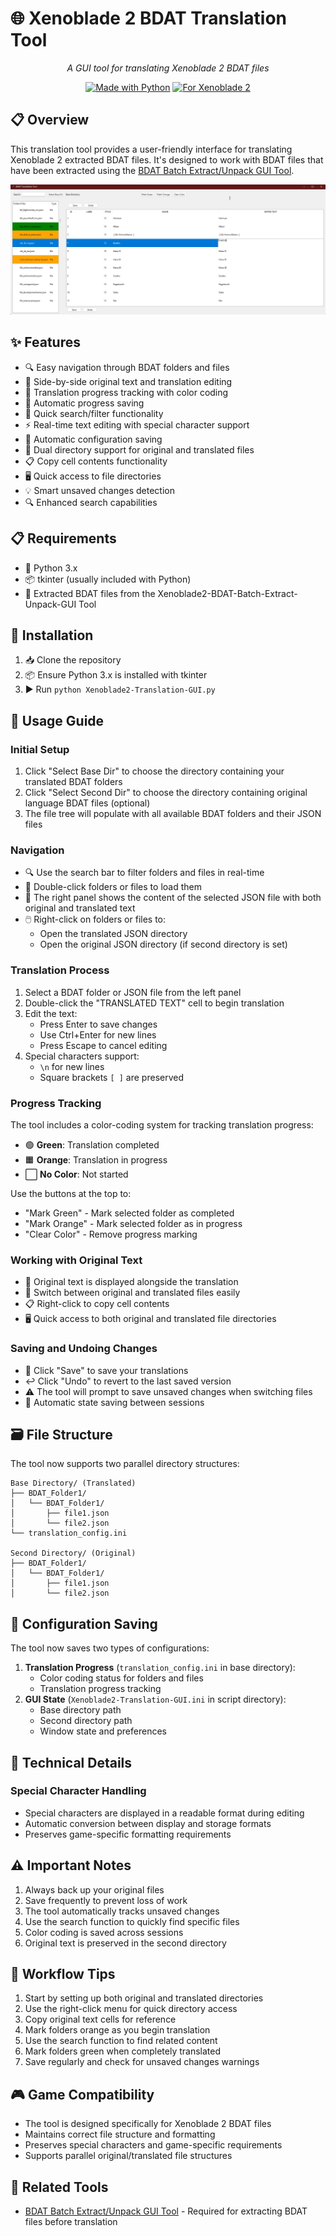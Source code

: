 # 🌐 Xenoblade 2 BDAT Translation Tool

<div align="center">

*A GUI tool for translating Xenoblade 2 BDAT files*

[![Made with Python](https://img.shields.io/badge/Made%20with-Python-1f425f.svg)](https://www.python.org/)
[![For Xenoblade 2](https://img.shields.io/badge/For-Xenoblade%202-red.svg)](https://www.nintendo.com/games/detail/xenoblade-chronicles-2-switch/)

</div>

## 📋 Overview

This translation tool provides a user-friendly interface for translating Xenoblade 2 extracted BDAT files. It's designed to work with BDAT files that have been extracted using the [BDAT Batch Extract/Unpack GUI Tool](https://github.com/rsc-pl/Xenoblade2-BDAT-Batch-Extract-Unpack-GUI).

![Screen](graphics/GUI.jpg)

## ✨ Features

- 🔍 Easy navigation through BDAT folders and files
- 📝 Side-by-side original text and translation editing
- 🎨 Translation progress tracking with color coding
- 🔄 Automatic progress saving
- 🔎 Quick search/filter functionality
- ⚡ Real-time text editing with special character support
- 💾 Automatic configuration saving
- 🔄 Dual directory support for original and translated files
- 📋 Copy cell contents functionality
- 🖥️ Quick access to file directories
- 💡 Smart unsaved changes detection
- 🔍 Enhanced search capabilities

## 📋 Requirements

- 🐍 Python 3.x
- 📦 tkinter (usually included with Python)
- 📂 Extracted BDAT files from the Xenoblade2-BDAT-Batch-Extract-Unpack-GUI Tool

## 🚀 Installation

1. 📥 Clone the repository
2. 📦 Ensure Python 3.x is installed with tkinter
3. ▶️ Run `python Xenoblade2-Translation-GUI.py`

## 📖 Usage Guide

### Initial Setup

1. Click "Select Base Dir" to choose the directory containing your translated BDAT folders
2. Click "Select Second Dir" to choose the directory containing original language BDAT files (optional)
3. The file tree will populate with all available BDAT folders and their JSON files

### Navigation

- 🔍 Use the search bar to filter folders and files in real-time
- 📂 Double-click folders or files to load them
- 📑 The right panel shows the content of the selected JSON file with both original and translated text
- 🖱️ Right-click on folders or files to:
  - Open the translated JSON directory
  - Open the original JSON directory (if second directory is set)

### Translation Process

1. Select a BDAT folder or JSON file from the left panel
2. Double-click the "TRANSLATED TEXT" cell to begin translation
3. Edit the text:
   - Press Enter to save changes
   - Use Ctrl+Enter for new lines
   - Press Escape to cancel editing
4. Special characters support:
   - `\n` for new lines
   - Square brackets `[ ]` are preserved

### Progress Tracking

The tool includes a color-coding system for tracking translation progress:

- 🟢 **Green**: Translation completed
- 🟧 **Orange**: Translation in progress
- ⬜ **No Color**: Not started

Use the buttons at the top to:
- "Mark Green" - Mark selected folder as completed
- "Mark Orange" - Mark selected folder as in progress
- "Clear Color" - Remove progress marking

### Working with Original Text

- 📝 Original text is displayed alongside the translation
- 🔄 Switch between original and translated files easily
- 📋 Right-click to copy cell contents
- 🖥️ Quick access to both original and translated file directories

### Saving and Undoing Changes

- 💾 Click "Save" to save your translations
- ↩️ Click "Undo" to revert to the last saved version
- ⚠️ The tool will prompt to save unsaved changes when switching files
- 🔄 Automatic state saving between sessions

## 🗃️ File Structure

The tool now supports two parallel directory structures:
```
Base Directory/ (Translated)
├── BDAT_Folder1/
│   └── BDAT_Folder1/
│       ├── file1.json
│       └── file2.json
└── translation_config.ini

Second Directory/ (Original)
├── BDAT_Folder1/
│   └── BDAT_Folder1/
│       ├── file1.json
│       └── file2.json
```

## 💾 Configuration Saving

The tool now saves two types of configurations:
1. **Translation Progress** (`translation_config.ini` in base directory):
   - Color coding status for folders and files
   - Translation progress tracking
2. **GUI State** (`Xenoblade2-Translation-GUI.ini` in script directory):
   - Base directory path
   - Second directory path
   - Window state and preferences

## 🔧 Technical Details

### Special Character Handling
- Special characters are displayed in a readable format during editing
- Automatic conversion between display and storage formats
- Preserves game-specific formatting requirements

## ⚠️ Important Notes

1. Always back up your original files
2. Save frequently to prevent loss of work
3. The tool automatically tracks unsaved changes
4. Use the search function to quickly find specific files
5. Color coding is saved across sessions
6. Original text is preserved in the second directory

## 🔄 Workflow Tips

1. Start by setting up both original and translated directories
2. Use the right-click menu for quick directory access
3. Copy original text cells for reference
4. Mark folders orange as you begin translation
5. Use the search function to find related content
6. Mark folders green when completely translated
7. Save regularly and check for unsaved changes warnings

## 🎮 Game Compatibility

- The tool is designed specifically for Xenoblade 2 BDAT files
- Maintains correct file structure and formatting
- Preserves special characters and game-specific requirements
- Supports parallel original/translated file structures

## 🔗 Related Tools

- [BDAT Batch Extract/Unpack GUI Tool](https://github.com/rsc-pl/Xenoblade2-BDAT-Batch-Extract-Unpack-GUI) - Required for extracting BDAT files before translation
